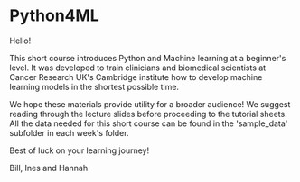 # Python4ML
Hello!

This short course introduces Python and Machine learning at a beginner's level. It was developed to train clinicians and biomedical scientists at Cancer Research UK's Cambridge institute how to develop machine learning models in the shortest possible time.

We hope these materials provide utility for a broader audience! We suggest reading through the lecture slides before proceeding to the tutorial sheets. All the data needed for this short course can be found in the 'sample_data' subfolder in each week's folder.

Best of luck on your learning journey!

Bill, Ines and Hannah
